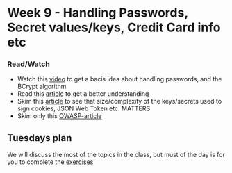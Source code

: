 # Week 9 - Handling Passwords, Secret values/keys, Credit Card info etc


### Read/Watch

- Watch this [video](https://www.youtube.com/watch?v=O6cmuiTBZVs) to get a bacis idea about handling passwords, and the BCrypt algorithm
- Read this [article](http://dustwell.com/how-to-handle-passwords-bcrypt.html) to get a better understanding
- Skim this [article]() to see that size/complexity of the keys/secrets used to sign cookies, JSON Web Token etc. MATTERS
- Skim only this [OWASP-article](https://www.owasp.org/index.php/Password_Storage_Cheat_Sheet)

## Tuesdays plan
We will discuss the most of the topics in the class, but must of the day is for you to complete the [exercises](https://docs.google.com/document/d/1eS3u_N6LQtYgBWa21iW9t17lRJElmlVAQA131SoNO78/edit?usp=sharing)
